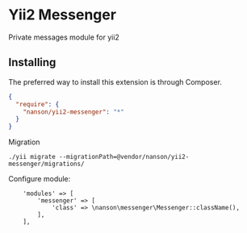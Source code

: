 # Yii2 Messenger

Private messages module for yii2

## Installing

The preferred way to install this extension is through Composer.

```json
{
  "require": {
    "nanson/yii2-messenger": "*"
  }
}
```

Migration

```
./yii migrate --migrationPath=@vendor/nanson/yii2-messenger/migrations/
```

Configure module:

```
    'modules' => [
        'messenger' => [
            'class' => \nanson\messenger\Messenger::className(),
        ],
    ],
```
